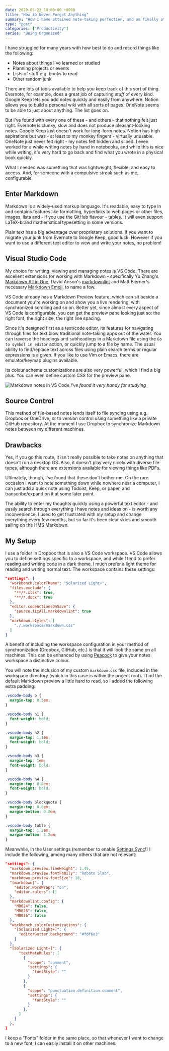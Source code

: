 ```yaml
---
date: 2020-05-22 18:00:00 +0000
title: "How to Never Forget Anything"
summary: "How I have attained note-taking perfection, and am finally at peace."
type: "post"
categories: ["Productivity"]
series: "Being Organized"
---
```


I have struggled for many years with how best to do and record things like the following:

- Notes about things I've learned or studied
- Planning projects or events
- Lists of stuff e.g. books to read
- Other random junk

There are lots of tools available to help you keep track of this sort of thing. Evernote, for example, does a great job of capturing *stuff* of every kind. Google Keep lets you add notes quickly and easily from anywhere. Notion allows you to build a personal wiki with all sorts of pages. OneNote seems to be able to just about anything. The list goes on.

But I've found with every one of these - and others - that nothing felt just right. Evernote is clunky, slow and does not produce pleasant-looking notes. Google Keep just doesn't work for long-form notes. Notion has high aspirations but was - at least to my monkey fingers - virtually unusable. OneNote just never felt right - my notes felt hidden and siloed. I even worked for a while writing notes by hand in notebooks, and while this is nice while writing, it's very hard to go back and find what you wrote in a physical book quickly.

What I needed was something that was lightweight, flexible, and easy to access. And, for someone with a compulsive streak such as me, configurable.

## Enter Markdown

Markdown is a widely-used markup language. It's readable, easy to type in and contains features like formatting, hyperlinks to web pages or other files, images, lists and - if you use the GitHub flavour - tables. It will even support LaTeX-brand mathematical typesetting in some versions.

Plain text has a big advantage over proprietary solutions. If you want to migrate your junk from Evernote to Google Keep, good luck. However if you want to use a different text editor to view and write your notes, no problem!

## Visual Studio Code

My choice for writing, viewing and managing notes is VS Code. There are excellent extensions for working with Markdown - specifically Yu Zhang's [Markdown All in One](https://marketplace.visualstudio.com/items?itemName=yzhang.markdown-all-in-one), David Anson's [markdownlint](https://marketplace.visualstudio.com/items?itemName=DavidAnson.vscode-markdownlint) and Matt Bierner's necessary [Markdown Emoji](https://marketplace.visualstudio.com/items?itemName=bierner.markdown-emoji), to name a few.

VS Code already has a Markdown Preview feature, which can sit beside a document you're working on and show you a live rendering, with synchronized scrolling and so on. Better yet, since almost every aspect of VS Code is configurable, you can get the preview pane looking just so: the right font, the right size, the right line spacing.

Since it's designed first as a text/code editor, its features for navigating through files for text blow traditional note-taking apps out of the water. You can traverse the headings and subheadings in a Markdown file using the `Go to symbol in editor` action, or quickly jump to a file by name. The usual ability to find/replace text across files using plain search terms or regular expressions is a given. If you like to use Vim or Emacs, there are emulator/keymap plugins available.

Its colour scheme customizations are also very powerful, which I find a big plus. You can even define custom CSS for the preview pane.

![Markdown notes in VS Code](/images/markdown-notes.png "Markdown notes in VS Code")
*I've found it very handy for studying*

## Source Control

This method of file-based notes lends itself to file syncing using e.g. Dropbox or OneDrive, or to version control using something like a private GitHub repository. At the moment I use Dropbox to synchronize Markdown notes between my different machines.

## Drawbacks

Yes, if you go this route, it isn't really possible to take notes on anything that doesn't run a desktop OS. Also, it doesn't play very nicely with diverse file types, although there are extensions available for viewing things like PDFs.

Ultimately, though, I've found that these don't bother me. On the rare occasion I want to note something down while nowhere near a computer, I can just add a quick note using Todoist, Keep, or paper, and transcribe/expand on it at some later point.

The ability to enter my thoughts quickly using a powerful text editor - and easily search through everything I have notes and ideas on - is worth any inconvenience. I used to get frustrated with my setup and change everything every few months, but so far it's been clear skies and smooth sailing on the HMS Markdown.

## My Setup

I use a folder in Dropbox that is also a VS Code workspace. VS Code allows you to define settings specific to a workspace, and while I tend to prefer reading and writing code in a dark theme, I much prefer a light theme for reading and writing normal text. The workspace contains these settings:

```json
"settings": {
  "workbench.colorTheme": "Solarized Light+",
  "files.exclude": {
    "**/*.xlsx": true,
    "**/*.docx": true
  },
  "editor.codeActionsOnSave": {
    "source.fixAll.markdownlint": true
  },
  "markdown.styles": [
    "./.workspace/markdown.css"
  ]
}
```

A benefit of including the workspace configuration in your method of synchronization (Dropbox, GitHub, etc.) is that it will look the same on all machines. This can be enhanced by using [Peacock](https://marketplace.visualstudio.com/items?itemName=johnpapa.vscode-peacock) to give your notes workspace a distinctive colour.

You will note the inclusion of my custom `markdown.css` file, included in the workspace directory (which in this case is within the project root). I find the default Markdown preview a little hard to read, so I added the following extra padding:

```css
.vscode-body p {
  margin-top: 0.3em;
}

.vscode-body h1 {
  font-weight: bold;
}

.vscode-body h2 {
  margin-top: 1.1em;
  font-weight: bold;
}

.vscode-body h3 {
  margin-top: 1em;
  font-weight: bold;
}

.vscode-body h4 {
  margin-top: 0.8em;
  font-weight: bold;
}

.vscode-body blockquote {
  margin-top: 0.8em;
  margin-bottom: 0.8em;
}

.vscode-body table {
  margin-top: 1.2em;
  margin-bottom: 1.2em;
}
```

Meanwhile, in the User settings (remember to enable [Settings Sync](https://code.visualstudio.com/docs/editor/settings-sync)!) I include the following, among many others that are not relevant:

```json
"settings": {
  "markdown.preview.lineHeight": 1.45,
  "markdown.preview.fontFamily": "Roboto Slab",
  "markdown.preview.fontSize": 18,
  "[markdown]": {
    "editor.wordWrap": "on",
    "editor.rulers": []
  },
  "markdownlint.config": {
    "MD024": false,
    "MD026": false,
    "MD036": false
  },
  "workbench.colorCustomizations": {
    "[Solarized Light+]": {
      "editorGutter.background": "#fdf6e3"
    }
  },
  "[Solarized Light+]": {
      "textMateRules": [
        {
          "scope": "comment",
          "settings": {
            "fontStyle": ""
          }
        },
        {
          "scope": "punctuation.definition.comment",
          "settings": {
            "fontStyle": ""
          }
        },
      ]
    }
  },
}
```

I keep a "Fonts" folder in the same place, so that whenever I want to change to a new font, I can easily install it on other machines.
